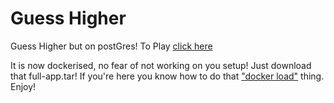 # Guess Higher
Guess Higher but on postGres!
To Play [click here](https://gh-2-frontend.vercel.app)

It is now dockerised, no fear of not working on you setup!
Just download that full-app.tar!
If you're here you know how to do that ["docker load"](https://docs.docker.com/reference/cli/docker/image/load/) thing.
Enjoy!